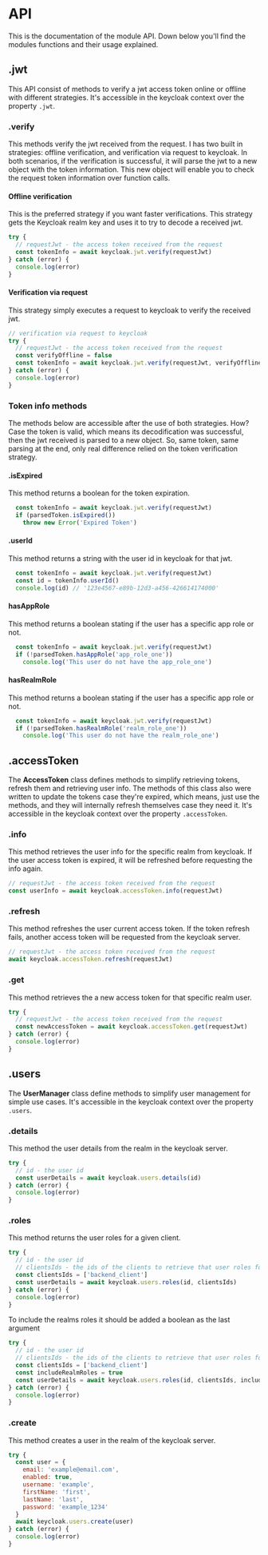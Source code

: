 # API

This is the documentation of the module API. Down below you'll find the modules functions and their usage explained.

## .jwt

This API consist of methods to verify a jwt access token online or offline with different strategies. It's accessible in the
keycloak context over the property `.jwt`.

### .verify

This methods verify the jwt received from the request. I has two built in strategies: offline verification, and verification via request
to keycloak. In both scenarios, if the verification is successful, it will parse the jwt to a new object with the token information.
This new object will enable you to check the request token information over function calls.

#### Offline verification

This is the preferred strategy if you want faster verifications. This strategy gets the Keycloak realm key and uses it to
try to decode a received jwt.

```js
try {
  // requestJwt - the access token received from the request
  const tokenInfo = await keycloak.jwt.verify(requestJwt)
} catch (error) {
  console.log(error)
}
```

#### Verification via request

This strategy simply executes a request to keycloak to verify the received jwt.

```js
// verification via request to keycloak
try {
  // requestJwt - the access token received from the request
  const verifyOffline = false
  const tokenInfo = await keycloak.jwt.verify(requestJwt, verifyOffline)
} catch (error) {
  console.log(error)
}
```

### Token info methods

The methods below are accessible after the use of both strategies.
How? Case the token is valid, which means its decodification was successful, then the jwt received is parsed to a new object.
So, same token, same parsing at the end, only real difference relied on the token verification strategy.

#### .isExpired

This method returns a boolean for the token expiration.

```js
  const tokenInfo = await keycloak.jwt.verify(requestJwt)
  if (parsedToken.isExpired())
    throw new Error('Expired Token')
```

#### .userId

This method returns a string with the user id in keycloak for that jwt.

```js
  const tokenInfo = await keycloak.jwt.verify(requestJwt)
  const id = tokenInfo.userId()
  console.log(id) // '123e4567-e89b-12d3-a456-426614174000'
```

#### hasAppRole

This method returns a boolean stating if the user has a specific app role or not.

```js
  const tokenInfo = await keycloak.jwt.verify(requestJwt)
  if (!parsedToken.hasAppRole('app_role_one'))
    console.log('This user do not have the app_role_one')
```

#### hasRealmRole

This method returns a boolean stating if the user has a specific app role or not.

```js
  const tokenInfo = await keycloak.jwt.verify(requestJwt)
  if (!parsedToken.hasRealmRole('realm_role_one'))
    console.log('This user do not have the realm_role_one')
```

## .accessToken

The **AccessToken** class defines methods to simplify retrieving tokens, refresh them and retrieving user info. The methods
of this class also were written to update the tokens case they're expired, which means, just use the methods, and they will
internally refresh themselves case they need it. It's accessible in the keycloak context over the property `.accessToken`.

### .info

This method retrieves the user info for the specific realm from keycloak. If the user access token is expired, it will be
refreshed before requesting the info again.

```js
// requestJwt - the access token received from the request
const userInfo = await keycloak.accessToken.info(requestJwt)
```

### .refresh

This method refreshes the user current access token. If the token refresh fails, another access token will be
requested from the keycloak server.

```js
// requestJwt - the access token received from the request
await keycloak.accessToken.refresh(requestJwt)
```

### .get

This method retrieves the a new access token for that specific realm user.

```js
try {
  // requestJwt - the access token received from the request
  const newAccessToken = await keycloak.accessToken.get(requestJwt)
} catch (error) {
  console.log(error)
}
```

## .users

The **UserManager** class define methods to simplify user management for simple use cases. It's accessible in the keycloak 
context over the property `.users`.

### .details

This method the user details from the realm in the keycloak server.

```js
try {
  // id - the user id
  const userDetails = await keycloak.users.details(id)
} catch (error) {
  console.log(error)
}
```

### .roles

This method returns the user roles for a given client.

```js
try {
  // id - the user id
  // clientsIds - the ids of the clients to retrieve that user roles for that client
  const clientsIds = ['backend_client']
  const userDetails = await keycloak.users.roles(id, clientsIds)
} catch (error) {
  console.log(error)
}
```

To include the realms roles it should be added a boolean as the last argument

```js
try {
  // id - the user id
  // clientsIds - the ids of the clients to retrieve that user roles for that client
  const clientsIds = ['backend_client']
  const includeRealmRoles = true
  const userDetails = await keycloak.users.roles(id, clientsIds, includeRealmRoles)
} catch (error) {
  console.log(error)
}
```

### .create

This method creates a user in the realm of the keycloak server.

```js
try {
  const user = {
    email: 'example@email.com',
    enabled: true,
    username: 'example',
    firstName: 'first',
    lastName: 'last',
    password: 'example_1234'
  }
  await keycloak.users.create(user)
} catch (error) {
  console.log(error)
}
```
